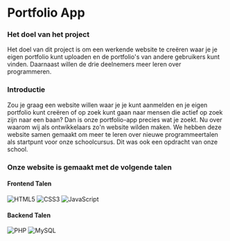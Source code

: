 # Portfolio App

### Het doel van het project

Het doel van dit project is om een werkende website te creëren waar je je eigen portfolio kunt uploaden en de portfolio's van andere gebruikers kunt vinden. Daarnaast willen de drie deelnemers meer leren over programmeren.

### Introductie

Zou je graag een website willen waar je je kunt aanmelden en je eigen portfolio kunt creëren of op zoek kunt gaan naar mensen die actief op zoek zijn naar een baan? Dan is onze portfolio-app precies wat je zoekt.
Nu over waarom wij als ontwikkelaars zo'n website wilden maken. We hebben deze website samen gemaakt om meer te leren over nieuwe programmeertalen als startpunt voor onze schoolcursus. Dit was ook een opdracht van onze school.

### Onze website is gemaakt met de volgende talen

#### Frontend Talen

![HTML5](https://img.shields.io/badge/html5-%23E34F26.svg?style=for-the-badge&logo=html5&logoColor=white)
![CSS3](https://img.shields.io/badge/css3-%231572B6.svg?style=for-the-badge&logo=css3&logoColor=white)
![JavaScript](https://img.shields.io/badge/javascript-%23323330.svg?style=for-the-badge&logo=javascript&logoColor=%23F7DF1E)

#### Backend Talen

![PHP](https://img.shields.io/badge/php-%23777BB4.svg?style=for-the-badge&logo=php&logoColor=white)
![MySQL](https://img.shields.io/badge/mysql-%2300f.svg?style=for-the-badge&logo=mysql&logoColor=white)

